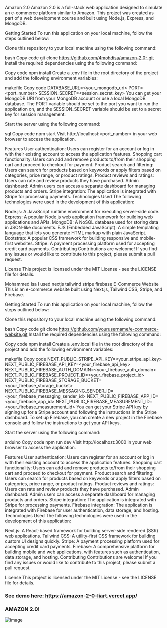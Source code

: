 Amazon 2.0
Amazon 2.0 is a full-stack web application designed to simulate an e-commerce platform similar to Amazon. This project was created as part of a web development course and built using Node.js, Express, and MongoDB.

Getting Started
To run this application on your local machine, follow the steps outlined below:

Clone this repository to your local machine using the following command:

bash
Copy code
git clone https://github.com/4mohdisa/amazon-2.0-.git
Install the required dependencies using the following command:

Copy code
npm install
Create a .env file in the root directory of the project and add the following environment variables:

makefile
Copy code
DATABASE_URL=<your_mongodb_uri>
PORT=<port_number>
SESSION_SECRET=<session_secret_key>
You can get your MongoDB URI from your MongoDB account or use a local MongoDB database. The PORT variable should be set to the port you want to run the application on, and the SESSION_SECRET variable should be set to a secret key for session management.

Start the server using the following command:

sql
Copy code
npm start
Visit http://localhost:<port_number> in your web browser to access the application.

Features
User authentication: Users can register for an account or log in with their existing account to access the application features.
Shopping cart functionality: Users can add and remove products to/from their shopping cart and proceed to checkout for payment.
Product search and filtering: Users can search for products based on keywords or apply filters based on categories, price range, or product ratings.
Product reviews and ratings: Users can rate and review products they have purchased.
Admin dashboard: Admin users can access a separate dashboard for managing products and orders.
Stripe integration: The application is integrated with Stripe for processing payments.
Technologies Used
The following technologies were used in the development of this application:

Node.js: A JavaScript runtime environment for executing server-side code.
Express: A popular Node.js web application framework for building web applications and APIs.
MongoDB: A NoSQL database used for storing data in JSON-like documents.
EJS (Embedded JavaScript): A simple templating language that lets you generate HTML markup with plain JavaScript.
Bootstrap: A popular CSS framework for building responsive and mobile-first websites.
Stripe: A payment processing platform used for accepting credit card payments.
Contributing
Contributions are welcome! If you find any issues or would like to contribute to this project, please submit a pull request.

License
This project is licensed under the MIT License - see the LICENSE file for details.





Mohammed Isa
I used nextjs tailwind stripe firebase 
E-Commerce Website
This is an e-commerce website built using Next.js, Tailwind CSS, Stripe, and Firebase.

Getting Started
To run this application on your local machine, follow the steps outlined below:

Clone this repository to your local machine using the following command:

bash
Copy code
git clone https://github.com/yourusername/e-commerce-website.git
Install the required dependencies using the following command:

Copy code
npm install
Create a .env.local file in the root directory of the project and add the following environment variables:

makefile
Copy code
NEXT_PUBLIC_STRIPE_API_KEY=<your_stripe_api_key>
NEXT_PUBLIC_FIREBASE_API_KEY=<your_firebase_api_key>
NEXT_PUBLIC_FIREBASE_AUTH_DOMAIN=<your_firebase_auth_domain>
NEXT_PUBLIC_FIREBASE_PROJECT_ID=<your_firebase_project_id>
NEXT_PUBLIC_FIREBASE_STORAGE_BUCKET=<your_firebase_storage_bucket>
NEXT_PUBLIC_FIREBASE_MESSAGING_SENDER_ID=<your_firebase_messaging_sender_id>
NEXT_PUBLIC_FIREBASE_APP_ID=<your_firebase_app_id>
NEXT_PUBLIC_FIREBASE_MEASUREMENT_ID=<your_firebase_measurement_id>
You can get your Stripe API key by signing up for a Stripe account and following the instructions in the Stripe dashboard. To set up Firebase, you can create a new project in the Firebase console and follow the instructions to get your API keys.

Start the server using the following command:

arduino
Copy code
npm run dev
Visit http://localhost:3000 in your web browser to access the application.

Features
User authentication: Users can register for an account or log in with their existing account to access the application features.
Shopping cart functionality: Users can add and remove products to/from their shopping cart and proceed to checkout for payment.
Product search and filtering: Users can search for products based on keywords or apply filters based on categories, price range, or product ratings.
Product reviews and ratings: Users can rate and review products they have purchased.
Admin dashboard: Admin users can access a separate dashboard for managing products and orders.
Stripe integration: The application is integrated with Stripe for processing payments.
Firebase integration: The application is integrated with Firebase for user authentication, data storage, and hosting.
Technologies Used
The following technologies were used in the development of this application:

Next.js: A React-based framework for building server-side rendered (SSR) web applications.
Tailwind CSS: A utility-first CSS framework for building custom UI designs quickly.
Stripe: A payment processing platform used for accepting credit card payments.
Firebase: A comprehensive platform for building mobile and web applications, with features such as authentication, data storage, and hosting.
Contributing
Contributions are welcome! If you find any issues or would like to contribute to this project, please submit a pull request.

License
This project is licensed under the MIT License - see the LICENSE file for details.


### See demo here: https://amazon-2-0-liart.vercel.app/

### AMAZON 2.0!

![image](https://user-images.githubusercontent.com/84847782/162528926-935d14b5-b374-4a8d-b641-a33b258666d1.png)

